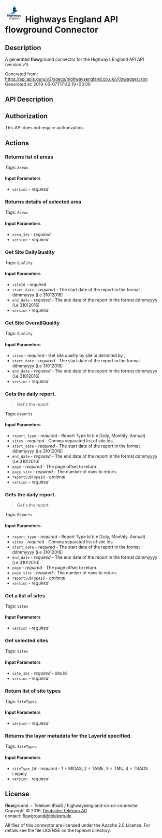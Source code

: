# ![LOGO](logo.png) Highways England API **flow**ground Connector

## Description

A generated **flow**ground connector for the Highways England API API (version v1).

Generated from: https://api.apis.guru/v2/specs/highwaysengland.co.uk/v1/swagger.json<br/>
Generated at: 2019-05-07T17:42:19+03:00

## API Description



## Authorization

This API does not require authorization.

## Actions

### Returns list of areas

*Tags:* `Areas`

#### Input Parameters
* `version` - _required_

### Returns details of selected area

*Tags:* `Areas`

#### Input Parameters
* `area_Ids` - _required_
* `version` - _required_

### Get Site DailyQuality

*Tags:* `Quality`

#### Input Parameters
* `siteId` - _required_
* `start_date` - _required_ - The start date of the report in the format ddmmyyyy (i.e 31012016)
* `end_date` - _required_ - The end date of the report in the format ddmmyyyy (i.e 31012016)
* `version` - _required_

### Get Site OverallQuality

*Tags:* `Quality`

#### Input Parameters
* `sites` - _required_ - Get site quality by site id delimited by ,
* `start_date` - _required_ - The start date of the report in the format ddmmyyyy (i.e 31012016)
* `end_date` - _required_ - The end date of the report in the format ddmmyyyy (i.e 31012016)
* `version` - _required_

### Gets the daily report.

> Get's the report.

*Tags:* `Reports`

#### Input Parameters
* `report_type` - _required_ - Report Type Id (i.e Daily, Monthly, Annual)
* `sites` - _required_ - Comma separated list of site Ids.
* `start_date` - _required_ - The start date of the report in the format ddmmyyyy (i.e 31012016)
* `end_date` - _required_ - The end date of the report in the format ddmmyyyy (i.e 31012016)
* `page` - _required_ - The page offset to return.
* `page_size` - _required_ - The number of rows to return.
* `reportSubTypeId` - _optional_
* `version` - _required_

### Gets the daily report.

> Get's the report.

*Tags:* `Reports`

#### Input Parameters
* `report_type` - _required_ - Report Type Id (i.e Daily, Monthly, Annual)
* `sites` - _required_ - Comma separated list of site Ids.
* `start_date` - _required_ - The start date of the report in the format ddmmyyyy (i.e 31012016)
* `end_date` - _required_ - The end date of the report in the format ddmmyyyy (i.e 31012016)
* `page` - _required_ - The page offset to return.
* `page_size` - _required_ - The number of rows to return.
* `reportSubTypeId` - _optional_
* `version` - _required_

### Get a list of sites

*Tags:* `Sites`

#### Input Parameters
* `version` - _required_

### Get selected sites

*Tags:* `Sites`

#### Input Parameters
* `site_Ids` - _required_ - site id
* `version` - _required_

### Return list of site types

*Tags:* `SiteTypes`

#### Input Parameters
* `version` - _required_

### Returns the layer metadata for the LayerId specified.

*Tags:* `SiteTypes`

#### Input Parameters
* `siteType_Id` - _required_ - 1 = MIDAS, 2 = TAME, 3 = TMU, 4 = TRADS Legacy
* `version` - _required_

## License

**flow**ground :- Telekom iPaaS / highwaysengland-co-uk-connector<br/>
Copyright © 2019, [Deutsche Telekom AG](https://www.telekom.de)<br/>
contact: flowground@telekom.de

All files of this connector are licensed under the Apache 2.0 License. For details
see the file LICENSE on the toplevel directory.

